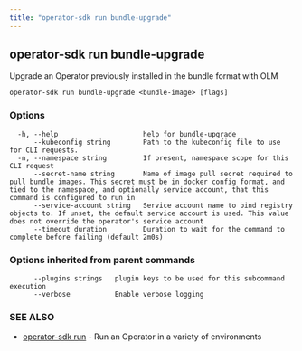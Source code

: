 ```yaml
---
title: "operator-sdk run bundle-upgrade"
---
```

## operator-sdk run bundle-upgrade

Upgrade an Operator previously installed in the bundle format with OLM

```
operator-sdk run bundle-upgrade <bundle-image> [flags]
```

### Options

```
  -h, --help                     help for bundle-upgrade
      --kubeconfig string        Path to the kubeconfig file to use for CLI requests.
  -n, --namespace string         If present, namespace scope for this CLI request
      --secret-name string       Name of image pull secret required to pull bundle images. This secret must be in docker config format, and tied to the namespace, and optionally service account, that this command is configured to run in
      --service-account string   Service account name to bind registry objects to. If unset, the default service account is used. This value does not override the operator's service account
      --timeout duration         Duration to wait for the command to complete before failing (default 2m0s)
```

### Options inherited from parent commands

```
      --plugins strings   plugin keys to be used for this subcommand execution
      --verbose           Enable verbose logging
```

### SEE ALSO

* [operator-sdk run](../operator-sdk_run)	 - Run an Operator in a variety of environments

